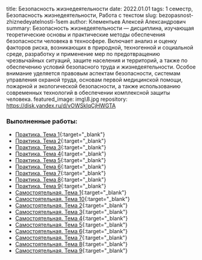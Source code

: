 title: Безопасность жизнедеятельности
date: 2022.01.01
tags: 1 семестр, Безопасность жизнедеятельности, Работа с текстом
slug: bezopasnost-zhiznedeyatelnosti-1sem
author: Клементьев Алексей Александрович
summary: Безопасность жизнедеятельности — дисциплина, изучающая теоретические основы и практические методы обеспечения безопасности человека в техносфере. Включает анализ и оценку факторов риска, возникающих в природной, техногенной и социальной среде, разработку и применение мер по предотвращению чрезвычайных ситуаций, защите населения и территорий, а также по обеспечению условий безопасного труда и жизнедеятельности. Особое внимание уделяется правовым аспектам безопасности, системам управления охраной труда, основам первой медицинской помощи, пожарной и экологической безопасности, а также использованию современных технологий в обеспечении комплексной защиты человека.
featured_image: img\8.jpg
repository: https://disk.yandex.ru/d/vOWSkIqCjHWGTA

### Выполненные работы:
- [Практика. Тема 1](https://disk.yandex.ru/i/TDZJhbFMcYaKZw){:target="_blank"}
- [Практика. Тема 2](https://disk.yandex.ru/i/rYSULaD_fEvqAA){:target="_blank"}
- [Практика. Тема 3](https://disk.yandex.ru/i/u40PQAIuDhP_kg){:target="_blank"}
- [Практика. Тема 4](https://disk.yandex.ru/i/CJmHp0GZbZ_gQg){:target="_blank"}
- [Практика. Тема 5](https://disk.yandex.ru/i/09LhFBYi0j7ibg){:target="_blank"}
- [Практика. Тема 6](https://disk.yandex.ru/i/uMHAnzGJhoXtqA){:target="_blank"}
- [Практика. Тема 7](https://disk.yandex.ru/i/zTmIyteySt7UsQ){:target="_blank"}
- [Практика. Тема 8](https://disk.yandex.ru/i/Mzvexa0r3jnaQQ){:target="_blank"}
- [Практика. Тема 9](https://disk.yandex.ru/i/NCtalB1ciSGc5Q){:target="_blank"}
- [Самостоятельная. Тема 1](https://disk.yandex.ru/i/1kfpWFlnEVUyXQ){:target="_blank"}
- [Самостоятельная. Тема 10](https://disk.yandex.ru/i/sZV3-Fukget-gA){:target="_blank"}
- [Самостоятельная. Тема 2](https://disk.yandex.ru/i/qSQlzSSLa6C80A){:target="_blank"}
- [Самостоятельная. Тема 3](https://disk.yandex.ru/i/26vn4a5qiPZL_w){:target="_blank"}
- [Самостоятельная. Тема 4](https://disk.yandex.ru/i/zs39VersWM-V4g){:target="_blank"}
- [Самостоятельная. Тема 5](https://disk.yandex.ru/i/N8niRvm1XOP3QA){:target="_blank"}
- [Самостоятельная. Тема 6](https://disk.yandex.ru/i/fgQ1HdSI0qh72Q){:target="_blank"}
- [Самостоятельная. Тема 7](https://disk.yandex.ru/i/6X-oKm3GD3owTg){:target="_blank"}
- [Самостоятельная. Тема 8](https://disk.yandex.ru/i/OQiQc1hu9mOZIw){:target="_blank"}
- [Самостоятельная. Тема 9](https://disk.yandex.ru/i/5HDRwBtb5NiQtw){:target="_blank"}
